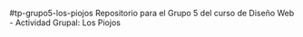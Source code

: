 #tp-grupo5-los-piojos
Repositorio para el Grupo 5 del curso de Diseño Web - Actividad Grupal: Los Piojos
